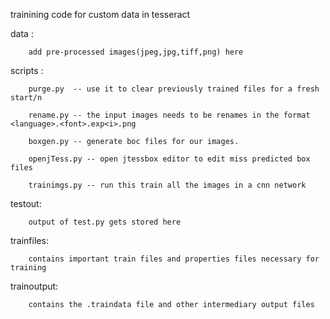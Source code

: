 trainining code for custom data in tesseract


data : 

        add pre-processed images(jpeg,jpg,tiff,png) here

scripts : 
        
        purge.py  -- use it to clear previously trained files for a fresh start/n
        
        rename.py -- the input images needs to be renames in the format <language>.<font>.exp<i>.png
        
        boxgen.py -- generate boc files for our images.
       
        openjTess.py -- open jtessbox editor to edit miss predicted box files
       
        trainimgs.py -- run this train all the images in a cnn network

testout:
        
        output of test.py gets stored here

trainfiles:
        
        contains important train files and properties files necessary for training

trainoutput:
       
        contains the .traindata file and other intermediary output files
